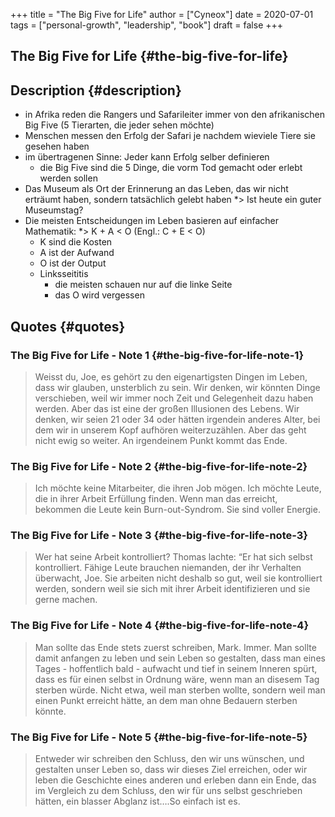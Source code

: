 +++
title = "The Big Five for Life"
author = ["Cyneox"]
date = 2020-07-01
tags = ["personal-growth", "leadership", "book"]
draft = false
+++

## The Big Five for Life {#the-big-five-for-life}


## Description {#description}

-   in Afrika reden die Rangers und Safarileiter immer von den afrikanischen Big Five (5 Tierarten, die jeder sehen möchte)
-   Menschen messen den Erfolg der Safari je nachdem wieviele Tiere sie gesehen haben
-   im übertragenen Sinne: Jeder kann Erfolg selber definieren
    -   die Big Five sind die 5 Dinge, die vorm Tod gemacht oder erlebt werden sollen
-   Das Museum als Ort der Erinnerung an das Leben, das wir nicht erträumt haben, sondern tatsächlich gelebt haben
    \*&gt; Ist heute ein guter Museumstag?
-   Die meisten Entscheidungen im Leben basieren auf einfacher Mathematik:
    \*&gt; K + A &lt; O (Engl.: C + E &lt; O)
    -   K sind die Kosten
    -   A ist der Aufwand
    -   O ist der Output
    -   Linksseititis
        -   die meisten schauen nur auf die linke Seite
        -   das O wird vergessen


## Quotes {#quotes}


### The Big Five for Life - Note 1 {#the-big-five-for-life-note-1}

> Weisst du, Joe, es gehört zu den eigenartigsten Dingen im Leben, dass wir
> glauben, unsterblich zu sein. Wir denken, wir könnten Dinge verschieben, weil
> wir immer noch Zeit und Gelegenheit dazu haben werden. Aber das ist eine der
> großen Illusionen des Lebens. Wir denken, wir seien 21 oder 34 oder hätten
> irgendein anderes Alter, bei dem wir in unserem Kopf aufhören weiterzuzählen.
> Aber das geht nicht ewig so weiter. An irgendeinem Punkt kommt das Ende.


### The Big Five for Life - Note 2 {#the-big-five-for-life-note-2}

> Ich möchte keine Mitarbeiter, die ihren Job mögen. Ich möchte Leute, die in
> ihrer Arbeit Erfüllung finden. Wenn man das erreicht, bekommen die Leute kein
> Burn-out-Syndrom. Sie sind voller Energie.


### The Big Five for Life - Note 3 {#the-big-five-for-life-note-3}

> Wer hat seine Arbeit kontrolliert? Thomas lachte: “Er hat sich selbst
> kontrolliert. Fähige Leute brauchen niemanden, der ihr Verhalten überwacht, Joe.
> Sie arbeiten nicht deshalb so gut, weil sie kontrolliert werden, sondern weil
> sie sich mit ihrer Arbeit identifizieren und sie gerne machen.


### The Big Five for Life - Note 4 {#the-big-five-for-life-note-4}

> Man sollte das Ende stets zuerst schreiben, Mark. Immer. Man sollte damit
> anfangen zu leben und sein Leben so gestalten, dass man eines Tages -
> hoffentlich bald - aufwacht und tief in seinem Inneren spürt, dass es für einen
> selbst in Ordnung wäre, wenn man an disesem Tag sterben würde. Nicht etwa, weil
> man sterben wollte, sondern weil man einen Punkt erreicht hätte, an dem man ohne
> Bedauern sterben könnte.


### The Big Five for Life - Note 5 {#the-big-five-for-life-note-5}

> Entweder wir schreiben den Schluss, den wir uns wünschen, und gestalten unser
> Leben so, dass wir dieses Ziel erreichen, oder wir leben die Geschichte eines
> anderen und erleben dann ein Ende, das im Vergleich zu dem Schluss, den wir für
> uns selbst geschrieben hätten, ein blasser Abglanz ist….So einfach ist es.
